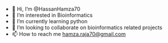 - 👋 Hi, I’m @HassanHamza70
- 👀 I’m interested in Bioinformatics
- 🌱 I’m currently learning python
- 💞️ I’m looking to collaborate on bioinformatics related projects
- 📫 How to reach me hamza.raja70@gmail.com
